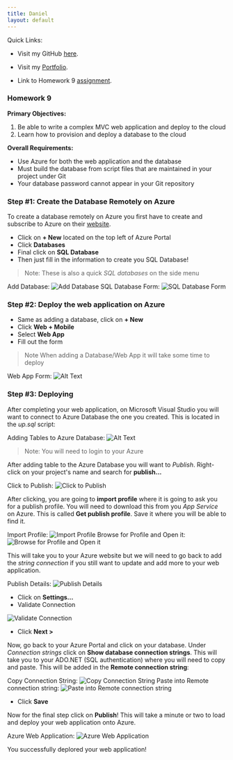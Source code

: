 ```yaml
---
title: Daniel
layout: default
---
```


Quick Links:

* Visit my GitHub [here](https://github.com/tapiad).

* Visit my [Portfolio](https://tapiad.github.io).

* Link to Homework 9 [assignment](http://www.wou.edu/~morses/classes/cs46x/assignments/HW9.html).


### Homework 9

**Primary Objectives:**
1. Be able to write a complex MVC web application and deploy to the cloud
2. Learn how to provision and deploy a database to the cloud



**Overall Requirements:**

* Use Azure for both the web application and the database
* Must build the database from script files that are maintained in your project under Git
* Your database password cannot appear in your Git repository

### Step #1: Create the Database Remotely on Azure

To create a database remotely on Azure you first have to create and subscribe to Azure on their [website](https://azure.microsoft.com/en-us/features/azure-portal).

* Click on **+ New** located on the top left of Azure Portal
* Click **Databases**
* Final click on **SQL Database**
* Then just fill in the information to create you SQL Database!

> Note: These is also a quick *SQL databases* on the side menu


Add Database:
![Add Database](Deploy-Images/Add-Database.PNG "Add Database")
SQL Database Form:
![SQL Database Form](Deploy-Images/SQL-Database-Form.PNG "SQL Database Form")


### Step #2: Deploy the web application on Azure

* Same as adding a database, click on **+ New**
* Click **Web + Mobile**
* Select **Web App**
* Fill out the form

> Note When adding a Database/Web App it will take some time to deploy


Web App Form:
![Alt Text](Deploy-Images/Web-App-Form.PNG "Web App Form") 

### Step #3: Deploying

After completing your web application, on Microsoft Visual Studio you will want to connect to Azure Database the one you created. This is located in the *up.sql* script:  


Adding Tables to Azure Database:
![Alt Text](Deploy-Images/Add-Tables-AzureDB.PNG "Adding Tables to Azure Database")

> Note: You will need to login to your Azure

After adding table to the Azure Database you will want to *Publish*. Right-click on your project's name and search for **publish...**


Click to Publish:
![Click to Publish](Deploy-Images/Publish.png "Click to Publish!")

After clicking, you are going to **import profile** where it is going to ask you for a publish profile. You will need to download this from you *App Service* on Azure. This is called **Get publish profile**. Save it where you will be able to find it. 


Import Profile:
![Import Profile](Deploy-Images/Import-Profile.PNG "Import Profile")
Browse for Profile and Open it:
![Browse for Profile and Open it](Deploy-Images/Get-Publish-Profile.PNG "Browse for Profile and Open it")

This will take you to your Azure website but we will need to go back to add the *string connection* if you still want to update and add more to your web application.


Publish Details:
![Publish Details](Deploy-Images/Publish-Details.PNG "Publish Details")

* Click on **Settings...**
* Validate Connection

![Validate Connection](Deploy-Images/Validate-Connection.PNG "Validate Connection")

* Click **Next >**
 
Now, go back to your Azure Portal and click on your database. Under *Connection strings* click on **Show database connection strings**. This will take you to your ADO.NET (SQL authentication) where you will need to copy and paste. This will be added in the **Remote connection string**:


Copy Connection String:
![Copy Connection String](Deploy-Images/Connection-String.PNG "Copy Connection String")
Paste into Remote connection string:
![Paste into Remote connection string](Deploy-Images/Remote-Connection-String.PNG "Paste into Remote connection string")

* Click **Save**
 
Now for the final step click on **Publish**! This will take a minute or two to load and deploy your web application onto Azure.


Azure Web Application:
![Azure Web Application](Deploy-Images/Azure-WebSite.PNG "Azure Web Application")

You successfully deplored your web application!


















